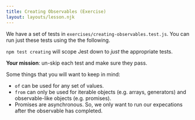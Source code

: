 ```yaml
---
title: Creating Observables (Exercise)
layout: layouts/lesson.njk
---
```


We have a set of tests in `exercises/creating-observables.test.js`. You can run just these tests using the the following.

`npm test creating` will scope Jest down to _just_ the appropriate tests.

**Your mission**: un-skip each test and make sure they pass.

Some things that you will want to keep in mind:

- `of` can be used for any set of values.
- `from` can only be used for iterable objects (e.g. arrays, generators) and observable-like objects (e.g. promises).
- Promises are asynchronous. So, we only want to run our expecations after the observable has completed.
